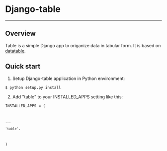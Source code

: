# Django-table

_____________________________________________________________________

## Overview
Table is a simple Django app to origanize data in tabular form.
It is based on [datatable](http://datatables.net).

## Quick start
1. Setup Django-table application in Python environment:

<code>$ python setup.py install
</code>

2. Add "table" to your INSTALLED_APPS setting like this:

<code>INSTALLED_APPS = (

    ...

    'table',

)

</code>
